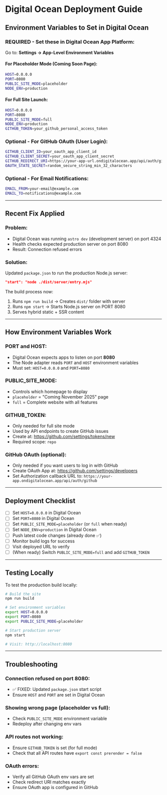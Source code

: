 # Digital Ocean Deployment Guide

## Environment Variables to Set in Digital Ocean

### **REQUIRED - Set these in Digital Ocean App Platform:**

Go to: **Settings → App-Level Environment Variables**

#### **For Placeholder Mode (Coming Soon Page):**
```bash
HOST=0.0.0.0
PORT=8080
PUBLIC_SITE_MODE=placeholder
NODE_ENV=production
```

#### **For Full Site Launch:**
```bash
HOST=0.0.0.0
PORT=8080
PUBLIC_SITE_MODE=full
NODE_ENV=production
GITHUB_TOKEN=your_github_personal_access_token
```

### **Optional - For GitHub OAuth (User Login):**
```bash
GITHUB_CLIENT_ID=your_oauth_app_client_id
GITHUB_CLIENT_SECRET=your_oauth_app_client_secret
GITHUB_REDIRECT_URI=https://your-app-url.ondigitalocean.app/api/auth/github
OAUTH_STATE_SECRET=random_secure_string_min_32_characters
```

### **Optional - For Email Notifications:**
```bash
EMAIL_FROM=your-email@example.com
EMAIL_TO=notifications@example.com
```

---

## Recent Fix Applied

### **Problem:**
- Digital Ocean was running `astro dev` (development server) on port 4324
- Health checks expected production server on port 8080
- Result: Connection refused errors

### **Solution:**
Updated `package.json` to run the production Node.js server:
```json
"start": "node ./dist/server/entry.mjs"
```

The build process now:
1. Runs `npm run build` → Creates `dist/` folder with server
2. Runs `npm start` → Starts Node.js server on PORT 8080
3. Serves hybrid static + SSR content

---

## How Environment Variables Work

### **PORT and HOST:**
- Digital Ocean expects apps to listen on port **8080**
- The Node adapter reads `PORT` and `HOST` environment variables
- Must set: `HOST=0.0.0.0` and `PORT=8080`

### **PUBLIC_SITE_MODE:**
- Controls which homepage to display
- `placeholder` = "Coming November 2025" page
- `full` = Complete website with all features

### **GITHUB_TOKEN:**
- Only needed for full site mode
- Used by API endpoints to create GitHub issues
- Create at: https://github.com/settings/tokens/new
- Required scope: `repo`

### **GitHub OAuth (optional):**
- Only needed if you want users to log in with GitHub
- Create OAuth App at: https://github.com/settings/developers
- Set Authorization callback URL to: `https://your-app.ondigitalocean.app/api/auth/github`

---

## Deployment Checklist

- [ ] Set `HOST=0.0.0.0` in Digital Ocean
- [ ] Set `PORT=8080` in Digital Ocean
- [ ] Set `PUBLIC_SITE_MODE=placeholder` (or `full` when ready)
- [ ] Set `NODE_ENV=production` in Digital Ocean
- [ ] Push latest code changes (already done ✅)
- [ ] Monitor build logs for success
- [ ] Visit deployed URL to verify
- [ ] (When ready) Switch `PUBLIC_SITE_MODE=full` and add `GITHUB_TOKEN`

---

## Testing Locally

To test the production build locally:

```bash
# Build the site
npm run build

# Set environment variables
export HOST=0.0.0.0
export PORT=8080
export PUBLIC_SITE_MODE=placeholder

# Start production server
npm start

# Visit: http://localhost:8080
```

---

## Troubleshooting

### **Connection refused on port 8080:**
- ✅ FIXED: Updated `package.json` start script
- Ensure `HOST` and `PORT` are set in Digital Ocean

### **Showing wrong page (placeholder vs full):**
- Check `PUBLIC_SITE_MODE` environment variable
- Redeploy after changing env vars

### **API routes not working:**
- Ensure `GITHUB_TOKEN` is set (for full mode)
- Check that all API routes have `export const prerender = false`

### **OAuth errors:**
- Verify all GitHub OAuth env vars are set
- Check redirect URI matches exactly
- Ensure OAuth app is configured in GitHub
